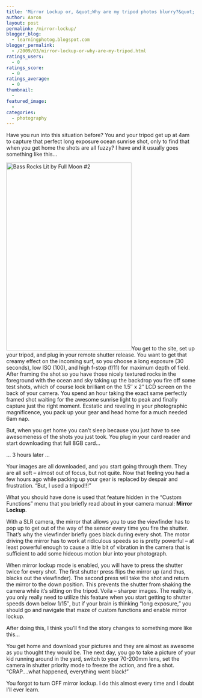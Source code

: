 ```yaml
---
title: 'Mirror Lockup or, &quot;Why are my tripod photos blurry?&quot;'
author: Aaron
layout: post
permalink: /mirror-lockup/
blogger_blog:
  - learningphotog.blogspot.com
blogger_permalink:
  - /2009/03/mirror-lockup-or-why-are-my-tripod.html
ratings_users:
  - 0
ratings_score:
  - 0
ratings_average:
  - 0
thumbnail:
  - 
featured_image:
  - 
categories:
  - photography
---
```

Have you run into this situation before? You and your tripod get up at 4am to capture that perfect long exposure ocean sunrise shot, only to find that when you get home the shots are all fuzzy? I have and it usually goes something like this&#8230;

[<img class="alignleft" src="http://blog.9minutesnooze.com/wp-content/uploads/2009/03/2945997168_dc483322ef.jpg" alt="Bass Rocks Lit by Full Moon #2" width="333" height="500" />][1]You get to the site, set up your tripod, and plug in your remote shutter release. You want to get that creamy effect on the incoming surf, so you choose a long exposure (30 seconds), low ISO (100), and high f-stop (f/11) for maximum depth of field. After framing the shot so you have those nicely textured rocks in the foreground with the ocean and sky taking up the backdrop you fire off some test shots, which of course look brilliant on the 1.5&#8243; x 2&#8243; LCD screen on the back of your camera. You spend an hour taking the exact same perfectly framed shot waiting for the awesome sunrise light to peak and finally capture just the right moment. Ecstatic and reveling in your photographic magnificence, you pack up your gear and head home for a much needed 6am nap.

But, when you get home you can&#8217;t sleep because you just <span style="font-style:italic;">have</span> to see awesomeness of the shots you just took. You plug in your card reader and start downloading that full 8GB card&#8230;

&#8230; 3 hours later &#8230;

Your images are all downloaded, and you start going through them. They are all soft &#8211; almost out of focus, but not quite. Now that feeling you had a few hours ago while packing up your gear is replaced by despair and frustration. &#8220;But, I used a tripod!!!&#8221;

What you should have done is used that feature hidden in the &#8220;Custom Functions&#8221; menu that you briefly read about in your camera manual: <span style="font-weight:bold;">Mirror Lockup</span>.

With a SLR camera, the mirror that allows you to use the viewfinder has to pop up to get out of the way of the sensor every time you fire the shutter. That&#8217;s why the viewfinder briefly goes black during every shot. The motor driving the mirror has to work at ridiculous speeds so is pretty powerful &#8211; at least powerful enough to cause a little bit of vibration in the camera that is sufficient to add some hideous motion blur into your photograph.

When mirror lockup mode is enabled, you will have to press the shutter twice for every shot. The first shutter press flips the mirror up (and thus, blacks out the viewfinder). The second press will take the shot and return the mirror to the down position. This prevents the shutter from shaking the camera while it&#8217;s sitting on the tripod. Voila &#8211; sharper images. The reality is, you only really need to utilize this feature when you start getting to shutter speeds down below 1/15&#8243;, but if your brain is thinking &#8220;long exposure,&#8221; you should go and navigate that maze of custom functions and enable mirror lockup.

After doing this, I think you&#8217;ll find the story changes to something more like this&#8230;

You get home and download your pictures and they are almost as awesome as you thought they would be. The next day, you go to take a picture of your kid running around in the yard, switch to your 70-200mm lens, set the camera in shutter priority mode to freeze the action, and fire a shot. &#8220;CRAP&#8230;.what happened, everything went black!&#8221;

You forgot to turn OFF mirror lockup. I do this almost every time and I doubt I&#8217;ll ever learn.

<div class="addtoany_share_save_container addtoany_content_bottom">
  <div class="a2a_kit a2a_kit_size_32 addtoany_list a2a_target" id="wpa2a_8">
    <a class="a2a_button_facebook" href="http://www.addtoany.com/add_to/facebook?linkurl=http%3A%2F%2Fblog.9minutesnooze.com%2Fmirror-lockup%2F&linkname=Mirror%20Lockup%20or%2C%20%22Why%20are%20my%20tripod%20photos%20blurry%3F%22" title="Facebook" rel="nofollow" target="_blank"></a><a class="a2a_button_twitter" href="http://www.addtoany.com/add_to/twitter?linkurl=http%3A%2F%2Fblog.9minutesnooze.com%2Fmirror-lockup%2F&linkname=Mirror%20Lockup%20or%2C%20%22Why%20are%20my%20tripod%20photos%20blurry%3F%22" title="Twitter" rel="nofollow" target="_blank"></a><a class="a2a_button_google_plus" href="http://www.addtoany.com/add_to/google_plus?linkurl=http%3A%2F%2Fblog.9minutesnooze.com%2Fmirror-lockup%2F&linkname=Mirror%20Lockup%20or%2C%20%22Why%20are%20my%20tripod%20photos%20blurry%3F%22" title="Google+" rel="nofollow" target="_blank"></a><a class="a2a_dd addtoany_share_save" href="https://www.addtoany.com/share_save"></a>
  </div>
</div>

 [1]: http://www.flickr.com/photos/aaronbbrown/2945997168/ "Bass Rocks Lit by Full Moon #2 by AaronBBrown, on Flickr"